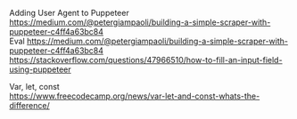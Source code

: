 Adding User Agent to Puppeteer https://medium.com/@petergiampaoli/building-a-simple-scraper-with-puppeteer-c4ff4a63bc84  
Eval 
https://medium.com/@petergiampaoli/building-a-simple-scraper-with-puppeteer-c4ff4a63bc84  
https://stackoverflow.com/questions/47966510/how-to-fill-an-input-field-using-puppeteer  

Var, let, const  
https://www.freecodecamp.org/news/var-let-and-const-whats-the-difference/
